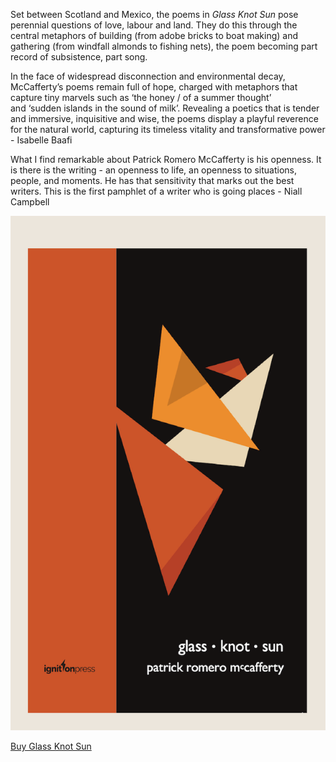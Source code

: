 Set between Scotland and Mexico, the poems in *Glass Knot Sun* pose perennial questions of love, labour and land. They do this through the central metaphors of building (from adobe bricks to boat making) and gathering (from windfall almonds to fishing nets), the poem becoming part record of subsistence, part song.

In the face of widespread disconnection and environmental decay, 
McCafferty’s poems remain full of hope, charged with metaphors 
that capture tiny marvels such as ‘the honey / of a summer thought’ 
and ‘sudden islands in the sound of milk’. Revealing a poetics 
that is tender and immersive, inquisitive and wise, the poems display 
a playful reverence for the natural world, capturing its timeless 
vitality and transformative power - Isabelle Baafi

What I find remarkable about Patrick Romero McCafferty is his openness. 
It is there is the writing - an openness to life, an openness to situations, 
people, and moments. He has that sensitivity that marks out the best writers. 
This is the first pamphlet of a writer who is going places - Niall Campbell

![Cover](cover.png)

[Buy Glass Knot Sun](https://shop.brookes.ac.uk/product-catalogue/faculty-of-humanities-social-sciences/poetry-pamphlets)
